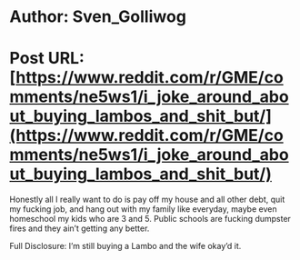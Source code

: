 # Author: Sven_Golliwog
# Post URL: [https://www.reddit.com/r/GME/comments/ne5ws1/i_joke_around_about_buying_lambos_and_shit_but/](https://www.reddit.com/r/GME/comments/ne5ws1/i_joke_around_about_buying_lambos_and_shit_but/)


Honestly all I really want to do is pay off my house and all other debt, quit my fucking job, and hang out with my family like everyday, maybe even homeschool my kids who are 3 and 5. Public schools are fucking dumpster fires and they ain’t getting any better.

Full Disclosure: I’m still buying a Lambo and the wife okay’d it.